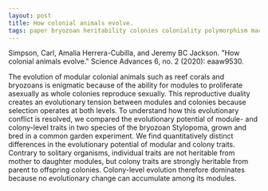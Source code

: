 ```yaml
---
layout: post
title: How colonial animals evolve.
tags: paper bryozoan heritability colonies coloniality polymorphism macroevolution
---
```


Simpson, Carl, Amalia Herrera-Cubilla, and Jeremy BC Jackson. "How colonial animals evolve." Science Advances 6, no. 2 (2020): eaaw9530.
 
The evolution of modular colonial animals such as reef corals and bryozoans is enigmatic 
because of the ability for modules to proliferate asexually as whole colonies reproduce 
sexually. This reproductive duality creates an evolutionary tension between modules and 
colonies because selection operates at both levels. To understand how this evolutionary
conflict is resolved, we compared the evolutionary potential of module- and colony-level
traits in two species of the bryozoan Stylopoma, grown and bred in a common garden
experiment. We find quantitatively distinct differences in the evolutionary potential
of modular and colony traits. Contrary to solitary organisms, individual traits are
not heritable from mother to daughter modules, but colony traits are strongly heritable
from parent to offspring colonies. Colony-level evolution therefore dominates because 
no evolutionary change can accumulate among its modules.

